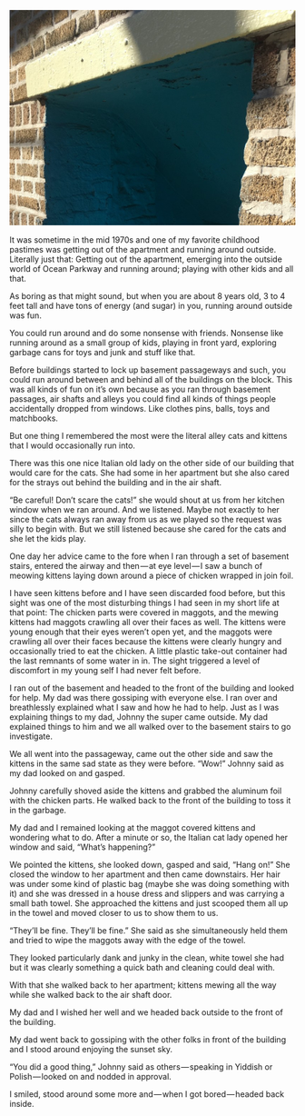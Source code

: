<!-----
title: Kittens in the Alley
description: About the time I found a bunch of maggot covered kittens in an air shaft alleyway in the building when I was a kid.
date: '2020-01-08T03:47:22.138Z'
slug: daa45cf726ac
----->

![](../img/Kittens-in-the-Alley.jpg)

It was sometime in the mid 1970s and one of my favorite childhood pastimes was getting out of the apartment and running around outside. Literally just that: Getting out of the apartment, emerging into the outside world of Ocean Parkway and running around; playing with other kids and all that.

As boring as that might sound, but when you are about 8 years old, 3 to 4 feet tall and have tons of energy (and sugar) in you, running around outside was fun.

You could run around and do some nonsense with friends. Nonsense like running around as a small group of kids, playing in front yard, exploring garbage cans for toys and junk and stuff like that.

Before buildings started to lock up basement passageways and such, you could run around between and behind all of the buildings on the block. This was all kinds of fun on it’s own because as you ran through basement passages, air shafts and alleys you could find all kinds of things people accidentally dropped from windows. Like clothes pins, balls, toys and matchbooks.

But one thing I remembered the most were the literal alley cats and kittens that I would occasionally run into.

There was this one nice Italian old lady on the other side of our building that would care for the cats. She had some in her apartment but she also cared for the strays out behind the building and in the air shaft.

“Be careful! Don’t scare the cats!” she would shout at us from her kitchen window when we ran around. And we listened. Maybe not exactly to her since the cats always ran away from us as we played so the request was silly to begin with. But we still listened because she cared for the cats and she let the kids play.

One day her advice came to the fore when I ran through a set of basement stairs, entered the airway and then — at eye level — I saw a bunch of meowing kittens laying down around a piece of chicken wrapped in join foil.

I have seen kittens before and I have seen discarded food before, but this sight was one of the most disturbing things I had seen in my short life at that point: The chicken parts were covered in maggots, and the mewing kittens had maggots crawling all over their faces as well. The kittens were young enough that their eyes weren’t open yet, and the maggots were crawling all over their faces because the kittens were clearly hungry and occasionally tried to eat the chicken. A little plastic take-out container had the last remnants of some water in in. The sight triggered a level of discomfort in my young self I had never felt before.

I ran out of the basement and headed to the front of the building and looked for help. My dad was there gossiping with everyone else. I ran over and breathlessly explained what I saw and how he had to help. Just as I was explaining things to my dad, Johnny the super came outside. My dad explained things to him and we all walked over to the basement stairs to go investigate.

We all went into the passageway, came out the other side and saw the kittens in the same sad state as they were before. “Wow!” Johnny said as my dad looked on and gasped.

Johnny carefully shoved aside the kittens and grabbed the aluminum foil with the chicken parts. He walked back to the front of the building to toss it in the garbage.

My dad and I remained looking at the maggot covered kittens and wondering what to do. After a minute or so, the Italian cat lady opened her window and said, “What’s happening?”

We pointed the kittens, she looked down, gasped and said, “Hang on!” She closed the window to her apartment and then came downstairs. Her hair was under some kind of plastic bag (maybe she was doing something with it) and she was dressed in a house dress and slippers and was carrying a small bath towel. She approached the kittens and just scooped them all up in the towel and moved closer to us to show them to us.

“They’ll be fine. They’ll be fine.” She said as she simultaneously held them and tried to wipe the maggots away with the edge of the towel.

They looked particularly dank and junky in the clean, white towel she had but it was clearly something a quick bath and cleaning could deal with.

With that she walked back to her apartment; kittens mewing all the way while she walked back to the air shaft door.

My dad and I wished her well and we headed back outside to the front of the building.

My dad went back to gossiping with the other folks in front of the building and I stood around enjoying the sunset sky.

“You did a good thing,” Johnny said as others — speaking in Yiddish or Polish — looked on and nodded in approval.

I smiled, stood around some more and — when I got bored — headed back inside.
